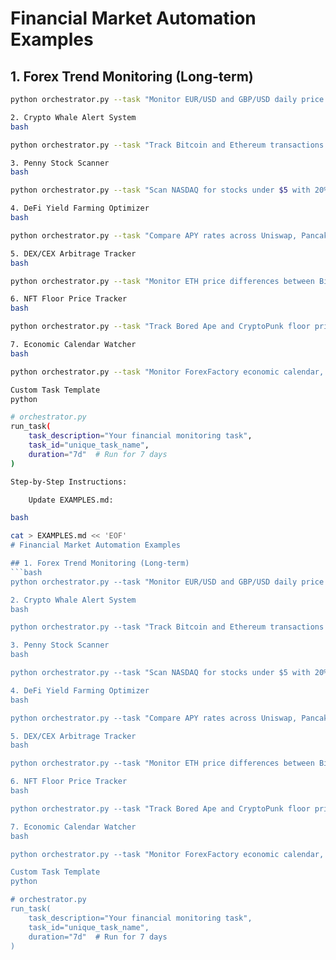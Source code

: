 # Financial Market Automation Examples

## 1. Forex Trend Monitoring (Long-term)
```bash
python orchestrator.py --task "Monitor EUR/USD and GBP/USD daily price movements for 2 weeks on TradingView, alert if volatility exceeds 1.5%"

2. Crypto Whale Alert System
bash

python orchestrator.py --task "Track Bitcoin and Ethereum transactions >$1M on Etherscan daily, compile report of top wallet movements"

3. Penny Stock Scanner
bash

python orchestrator.py --task "Scan NASDAQ for stocks under $5 with 20%+ daily volume increase, update watchlist weekly"

4. DeFi Yield Farming Optimizer
bash

python orchestrator.py --task "Compare APY rates across Uniswap, PancakeSwap and SushiSwap daily, identify top 3 opportunities"

5. DEX/CEX Arbitrage Tracker
bash

python orchestrator.py --task "Monitor ETH price differences between Binance (CEX) and Uniswap (DEX) hourly, alert when spread >0.8%"

6. NFT Floor Price Tracker
bash

python orchestrator.py --task "Track Bored Ape and CryptoPunk floor prices daily on OpenSea, chart 30-day trend"

7. Economic Calendar Watcher
bash

python orchestrator.py --task "Monitor ForexFactory economic calendar, alert 1 hour before high-impact USD events"

Custom Task Template
python

# orchestrator.py
run_task(
    task_description="Your financial monitoring task",
    task_id="unique_task_name",
    duration="7d"  # Run for 7 days
)

Step-by-Step Instructions:

    Update EXAMPLES.md:

bash

cat > EXAMPLES.md << 'EOF'
# Financial Market Automation Examples

## 1. Forex Trend Monitoring (Long-term)
```bash
python orchestrator.py --task "Monitor EUR/USD and GBP/USD daily price movements for 2 weeks on TradingView, alert if volatility exceeds 1.5%"

2. Crypto Whale Alert System
bash

python orchestrator.py --task "Track Bitcoin and Ethereum transactions >$1M on Etherscan daily, compile report of top wallet movements"

3. Penny Stock Scanner
bash

python orchestrator.py --task "Scan NASDAQ for stocks under $5 with 20%+ daily volume increase, update watchlist weekly"

4. DeFi Yield Farming Optimizer
bash

python orchestrator.py --task "Compare APY rates across Uniswap, PancakeSwap and SushiSwap daily, identify top 3 opportunities"

5. DEX/CEX Arbitrage Tracker
bash

python orchestrator.py --task "Monitor ETH price differences between Binance (CEX) and Uniswap (DEX) hourly, alert when spread >0.8%"

6. NFT Floor Price Tracker
bash

python orchestrator.py --task "Track Bored Ape and CryptoPunk floor prices daily on OpenSea, chart 30-day trend"

7. Economic Calendar Watcher
bash

python orchestrator.py --task "Monitor ForexFactory economic calendar, alert 1 hour before high-impact USD events"

Custom Task Template
python

# orchestrator.py
run_task(
    task_description="Your financial monitoring task",
    task_id="unique_task_name",
    duration="7d"  # Run for 7 days
)

